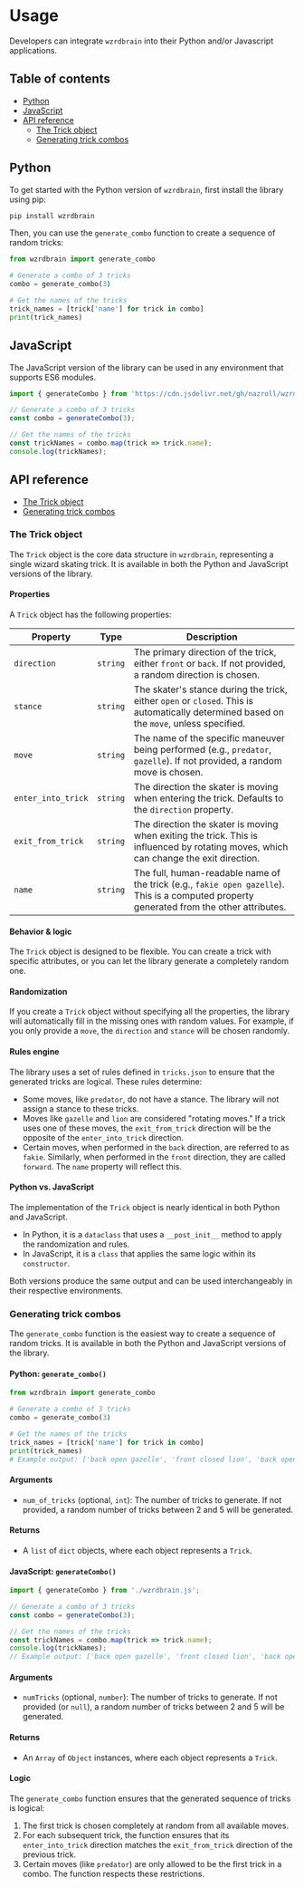 # Usage

Developers can integrate `wzrdbrain` into their Python and/or Javascript applications.

## Table of contents


- [Python](./usage.md#python)
- [JavaScript](./usage.md#javascript)
- [API reference](usage.md#api-reference)
    - [The Trick object](./usage.md#the-trick-object)
    - [Generating trick combos](./usage.md#generating-trick-combos)

## Python

To get started with the Python version of `wzrdbrain`, first install the library using pip:

```bash
pip install wzrdbrain
```

Then, you can use the `generate_combo` function to create a sequence of random tricks:

```python
from wzrdbrain import generate_combo

# Generate a combo of 3 tricks
combo = generate_combo(3)

# Get the names of the tricks
trick_names = [trick['name'] for trick in combo]
print(trick_names)
```

## JavaScript

The JavaScript version of the library can be used in any environment that supports ES6 modules.

```javascript
import { generateCombo } from 'https://cdn.jsdelivr.net/gh/nazroll/wzrdbrain/src/wzrdbrain/wzrdbrain.min.js';

// Generate a combo of 3 tricks
const combo = generateCombo(3);

// Get the names of the tricks
const trickNames = combo.map(trick => trick.name);
console.log(trickNames);
```

## API reference

- [The Trick object](#the-trick-object)
- [Generating trick combos](#generating-trick-combos)

### The Trick object

The `Trick` object is the core data structure in `wzrdbrain`, representing a single wizard skating trick. It is available in both the Python and JavaScript versions of the library.

#### Properties

A `Trick` object has the following properties:

| Property           | Type     | Description                                                                                                                                 |
| ------------------ | -------- | ------------------------------------------------------------------------------------------------------------------------------------------- |
| `direction`        | `string` | The primary direction of the trick, either `front` or `back`. If not provided, a random direction is chosen.                                  |
| `stance`           | `string` | The skater's stance during the trick, either `open` or `closed`. This is automatically determined based on the `move`, unless specified.        |
| `move`             | `string` | The name of the specific maneuver being performed (e.g., `predator`, `gazelle`). If not provided, a random move is chosen.                     |
| `enter_into_trick` | `string` | The direction the skater is moving when entering the trick. Defaults to the `direction` property.                                           |
| `exit_from_trick`  | `string` | The direction the skater is moving when exiting the trick. This is influenced by rotating moves, which can change the exit direction.         |
| `name`             | `string` | The full, human-readable name of the trick (e.g., `fakie open gazelle`). This is a computed property generated from the other attributes.      |

#### Behavior & logic

The `Trick` object is designed to be flexible. You can create a trick with specific attributes, or you can let the library generate a completely random one.

#### Randomization

If you create a `Trick` object without specifying all the properties, the library will automatically fill in the missing ones with random values. For example, if you only provide a `move`, the `direction` and `stance` will be chosen randomly.

#### Rules engine

The library uses a set of rules defined in `tricks.json` to ensure that the generated tricks are logical. These rules determine:

-   Some moves, like `predator`, do not have a stance. The library will not assign a stance to these tricks.
-   Moves like `gazelle` and `lion` are considered "rotating moves." If a trick uses one of these moves, the `exit_from_trick` direction will be the opposite of the `enter_into_trick` direction.
-   Certain moves, when performed in the `back` direction, are referred to as `fakie`. Similarly, when performed in the `front` direction, they are called `forward`. The `name` property will reflect this.

#### Python vs. JavaScript

The implementation of the `Trick` object is nearly identical in both Python and JavaScript.

-   In Python, it is a `dataclass` that uses a `__post_init__` method to apply the randomization and rules.
-   In JavaScript, it is a `class` that applies the same logic within its `constructor`.

Both versions produce the same output and can be used interchangeably in their respective environments.

### Generating trick combos

The `generate_combo` function is the easiest way to create a sequence of random tricks. It is available in both the Python and JavaScript versions of the library.

#### Python: `generate_combo()`

```python
from wzrdbrain import generate_combo

# Generate a combo of 3 tricks
combo = generate_combo(3)

# Get the names of the tricks
trick_names = [trick['name'] for trick in combo]
print(trick_names)
# Example output: ['back open gazelle', 'front closed lion', 'back open predator']
```

#### Arguments

-   `num_of_tricks` (optional, `int`): The number of tricks to generate. If not provided, a random number of tricks between 2 and 5 will be generated.

#### Returns

-   A `list` of `dict` objects, where each object represents a `Trick`.

#### JavaScript: `generateCombo()`

```javascript
import { generateCombo } from './wzrdbrain.js';

// Generate a combo of 3 tricks
const combo = generateCombo(3);

// Get the names of the tricks
const trickNames = combo.map(trick => trick.name);
console.log(trickNames);
// Example output: ['back open gazelle', 'front closed lion', 'back open predator']
```

#### Arguments

-   `numTricks` (optional, `number`): The number of tricks to generate. If not provided (or `null`), a random number of tricks between 2 and 5 will be generated.

#### Returns

-   An `Array` of `Object` instances, where each object represents a `Trick`.

#### Logic

The `generate_combo` function ensures that the generated sequence of tricks is logical:

1.  The first trick is chosen completely at random from all available moves.
2.  For each subsequent trick, the function ensures that its `enter_into_trick` direction matches the `exit_from_trick` direction of the previous trick.
3.  Certain moves (like `predator`) are only allowed to be the first trick in a combo. The function respects these restrictions.

